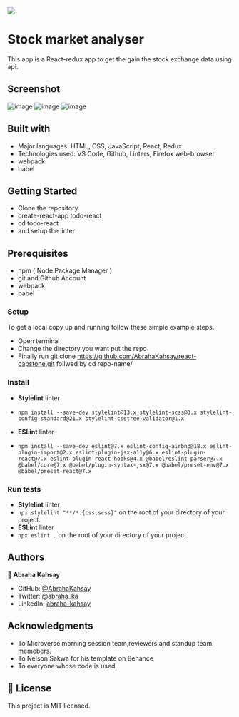 ![](https://img.shields.io/badge/Microverse-blueviolet)

# Stock market analyser

This app is a React-redux app to get the gain the stock exchange data using api.

## Screenshot

![image](https://user-images.githubusercontent.com/75738563/187927680-a5d7995c-4e2a-4f92-a3ed-33d7363fbffb.png)
![image](https://user-images.githubusercontent.com/75738563/187927890-0a17c633-a1b0-4d16-b467-34647c1b3e50.png)
![image](https://user-images.githubusercontent.com/75738563/187928806-1136c4d0-82f7-442b-8b71-19ac17b6681f.png)

## Built with

- Major languages: HTML, CSS, JavaScript, React, Redux
- Technologies used: VS Code, Github, Linters, Firefox web-browser
- webpack
- babel

## Getting Started

- Clone the repository
- create-react-app todo-react
- cd todo-react
- and setup the linter

## Prerequisites

- npm ( Node Package Manager )
- git and Github Account
- webpack
- babel

### Setup

To get a local copy up and running follow these simple example steps.

- Open terminal
- Change the directory you want put the repo
- Finally run git clone https://github.com/AbrahaKahsay/react-capstone.git follwed by cd repo-name/

### Install

- **Stylelint** linter

- `npm install --save-dev stylelint@13.x stylelint-scss@3.x stylelint-config-standard@21.x stylelint-csstree-validator@1.x`

- **ESLint** linter
- `npm install --save-dev eslint@7.x eslint-config-airbnb@18.x eslint-plugin-import@2.x eslint-plugin-jsx-a11y@6.x eslint-plugin-react@7.x eslint-plugin-react-hooks@4.x @babel/eslint-parser@7.x @babel/core@7.x @babel/plugin-syntax-jsx@7.x @babel/preset-env@7.x @babel/preset-react@7.x`

### Run tests

- **Stylelint** linter
- `npx stylelint "**/*.{css,scss}"` on the root of your directory of your project.
- **ESLint** linter
- `npx eslint .` on the root of your directory of your project.

## Authors

👤 **Abraha Kahsay**

- GitHub: [@AbrahaKahsay](https://github.com/AbrahaKahsay)
- Twitter: [@abraha_ka](https://twitter.com/abraha_ka)
- LinkedIn: [abraha-kahsay](www.linkedin.com/in/abraha-kahsay-492771135/)

## Acknowledgments

- To Microverse morning session team,reviewers and standup team memebers.
- To Nelson Sakwa for his template on Behance
- To everyone whose code is used.

## 📝 License

This project is MIT licensed.
